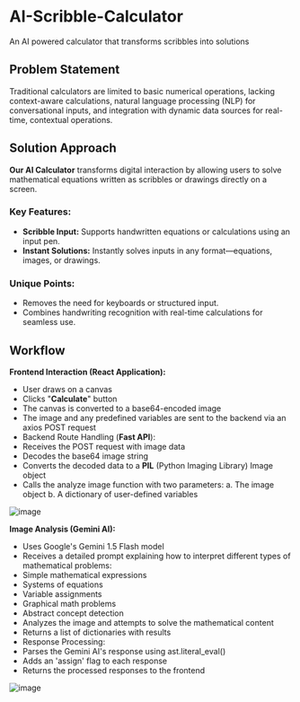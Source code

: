 # AI-Scribble-Calculator
An AI powered calculator that transforms scribbles into solutions 

## Problem Statement
Traditional calculators are limited to basic numerical operations, lacking context-aware calculations, natural language processing (NLP) for conversational inputs, and integration with dynamic data sources for real-time, contextual operations.

## Solution Approach
**Our AI Calculator** transforms digital interaction by allowing users to solve mathematical equations written as scribbles or drawings directly on a screen.  

### Key Features: 

- **Scribble Input:** Supports handwritten equations or calculations using an input pen.  
- **Instant Solutions:** Instantly solves inputs in any format—equations, images, or drawings.  

### Unique Points: 
- Removes the need for keyboards or structured input.  
- Combines handwriting recognition with real-time calculations for seamless use.


## Workflow

**Frontend Interaction (React Application):**

- User draws on a canvas
- Clicks "**Calculate**" button
- The canvas is converted to a base64-encoded image
- The image and any predefined variables are sent to the backend via an axios POST request
- Backend Route Handling (**Fast API**):
- Receives the POST request with image data
- Decodes the base64 image string
- Converts the decoded data to a **PIL** (Python Imaging Library) Image object
- Calls the analyze image function with two parameters: a. The image object b. A dictionary of user-defined variables

![image](https://github.com/user-attachments/assets/68e5b91c-126b-4bac-b9d3-456854fb56d5)


**Image Analysis (Gemini AI):**

- Uses Google's Gemini 1.5 Flash model
- Receives a detailed prompt explaining how to interpret different types of mathematical problems:
- Simple mathematical expressions
- Systems of equations
- Variable assignments
- Graphical math problems
- Abstract concept detection
- Analyzes the image and attempts to solve the mathematical content
- Returns a list of dictionaries with results
- Response Processing:
- Parses the Gemini AI's response using ast.literal_eval()
- Adds an 'assign' flag to each response
- Returns the processed responses to the frontend

 ![image](https://github.com/user-attachments/assets/2a855d8f-a52c-4d55-b06f-2671260574fa)





